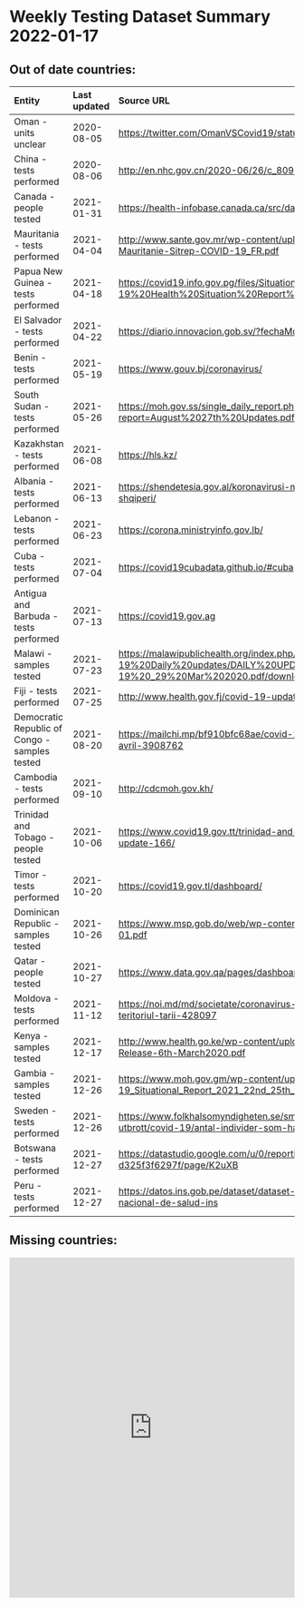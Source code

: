 # Weekly Testing Dataset Summary 2022-01-17

## Out of date countries:

<table style="width:100%;">
<colgroup>
<col style="width: 22%" />
<col style="width: 6%" />
<col style="width: 67%" />
<col style="width: 3%" />
</colgroup>
<thead>
<tr class="header">
<th style="text-align: left;">Entity</th>
<th style="text-align: left;">Last updated</th>
<th style="text-align: left;">Source URL</th>
<th style="text-align: right;">Counts</th>
</tr>
</thead>
<tbody>
<tr class="odd">
<td style="text-align: left;">Oman - units unclear</td>
<td style="text-align: left;">2020-08-05</td>
<td style="text-align: left;"><a href="https://twitter.com/OmanVSCovid19/status/1268486648616140800" class="uri">https://twitter.com/OmanVSCovid19/status/1268486648616140800</a></td>
<td style="text-align: right;">63</td>
</tr>
<tr class="even">
<td style="text-align: left;">China - tests performed</td>
<td style="text-align: left;">2020-08-06</td>
<td style="text-align: left;"><a href="http://en.nhc.gov.cn/2020-06/26/c_80913.htm" class="uri">http://en.nhc.gov.cn/2020-06/26/c_80913.htm</a></td>
<td style="text-align: right;">44</td>
</tr>
<tr class="odd">
<td style="text-align: left;">Canada - people tested</td>
<td style="text-align: left;">2021-01-31</td>
<td style="text-align: left;"><a href="https://health-infobase.canada.ca/src/data/covidLive/covid19-download.csv" class="uri">https://health-infobase.canada.ca/src/data/covidLive/covid19-download.csv</a></td>
<td style="text-align: right;">327</td>
</tr>
<tr class="even">
<td style="text-align: left;">Mauritania - tests performed</td>
<td style="text-align: left;">2021-04-04</td>
<td style="text-align: left;"><a href="http://www.sante.gov.mr/wp-content/uploads/2020/04/01-04-2020-Mauritanie-Sitrep-COVID-19_FR.pdf" class="uri">http://www.sante.gov.mr/wp-content/uploads/2020/04/01-04-2020-Mauritanie-Sitrep-COVID-19_FR.pdf</a></td>
<td style="text-align: right;">369</td>
</tr>
<tr class="odd">
<td style="text-align: left;">Papua New Guinea - tests performed</td>
<td style="text-align: left;">2021-04-18</td>
<td style="text-align: left;"><a href="https://covid19.info.gov.pg/files/Situation%20Report/20210222_PNG%20COVID-19%20Health%20Situation%20Report%2061.pdf" class="uri">https://covid19.info.gov.pg/files/Situation%20Report/20210222_PNG%20COVID-19%20Health%20Situation%20Report%2061.pdf</a></td>
<td style="text-align: right;">57</td>
</tr>
<tr class="even">
<td style="text-align: left;">El Salvador - tests performed</td>
<td style="text-align: left;">2021-04-22</td>
<td style="text-align: left;"><a href="https://diario.innovacion.gob.sv/?fechaMostrar=05-04-2020" class="uri">https://diario.innovacion.gob.sv/?fechaMostrar=05-04-2020</a></td>
<td style="text-align: right;">383</td>
</tr>
<tr class="odd">
<td style="text-align: left;">Benin - tests performed</td>
<td style="text-align: left;">2021-05-19</td>
<td style="text-align: left;"><a href="https://www.gouv.bj/coronavirus/" class="uri">https://www.gouv.bj/coronavirus/</a></td>
<td style="text-align: right;">1</td>
</tr>
<tr class="even">
<td style="text-align: left;">South Sudan - tests performed</td>
<td style="text-align: left;">2021-05-26</td>
<td style="text-align: left;"><a href="https://moh.gov.ss/single_daily_report.php?report=August%2027th%20Updates.pdf" class="uri">https://moh.gov.ss/single_daily_report.php?report=August%2027th%20Updates.pdf</a></td>
<td style="text-align: right;">273</td>
</tr>
<tr class="odd">
<td style="text-align: left;">Kazakhstan - tests performed</td>
<td style="text-align: left;">2021-06-08</td>
<td style="text-align: left;"><a href="https://hls.kz/" class="uri">https://hls.kz/</a></td>
<td style="text-align: right;">453</td>
</tr>
<tr class="even">
<td style="text-align: left;">Albania - tests performed</td>
<td style="text-align: left;">2021-06-13</td>
<td style="text-align: left;"><a href="https://shendetesia.gov.al/koronavirusi-mshms-asnje-rast-i-konfirmuar-ne-shqiperi/" class="uri">https://shendetesia.gov.al/koronavirusi-mshms-asnje-rast-i-konfirmuar-ne-shqiperi/</a></td>
<td style="text-align: right;">475</td>
</tr>
<tr class="odd">
<td style="text-align: left;">Lebanon - tests performed</td>
<td style="text-align: left;">2021-06-23</td>
<td style="text-align: left;"><a href="https://corona.ministryinfo.gov.lb/" class="uri">https://corona.ministryinfo.gov.lb/</a></td>
<td style="text-align: right;">48</td>
</tr>
<tr class="even">
<td style="text-align: left;">Cuba - tests performed</td>
<td style="text-align: left;">2021-07-04</td>
<td style="text-align: left;"><a href="https://covid19cubadata.github.io/#cuba" class="uri">https://covid19cubadata.github.io/#cuba</a></td>
<td style="text-align: right;">470</td>
</tr>
<tr class="odd">
<td style="text-align: left;">Antigua and Barbuda - tests performed</td>
<td style="text-align: left;">2021-07-13</td>
<td style="text-align: left;"><a href="https://covid19.gov.ag" class="uri">https://covid19.gov.ag</a></td>
<td style="text-align: right;">1</td>
</tr>
<tr class="even">
<td style="text-align: left;">Malawi - samples tested</td>
<td style="text-align: left;">2021-07-23</td>
<td style="text-align: left;"><a href="https://malawipublichealth.org/index.php/resources/COVID-19%20Daily%20updates/DAILY%20UPDATE%20COVID-19%20_29%20Mar%202020.pdf/download" class="uri">https://malawipublichealth.org/index.php/resources/COVID-19%20Daily%20updates/DAILY%20UPDATE%20COVID-19%20_29%20Mar%202020.pdf/download</a></td>
<td style="text-align: right;">482</td>
</tr>
<tr class="odd">
<td style="text-align: left;">Fiji - tests performed</td>
<td style="text-align: left;">2021-07-25</td>
<td style="text-align: left;"><a href="http://www.health.gov.fj/covid-19-updates/" class="uri">http://www.health.gov.fj/covid-19-updates/</a></td>
<td style="text-align: right;">543</td>
</tr>
<tr class="even">
<td style="text-align: left;">Democratic Republic of Congo - samples tested</td>
<td style="text-align: left;">2021-08-20</td>
<td style="text-align: left;"><a href="https://mailchi.mp/bf910bfc68ae/covid-19-bulletin-n-16-mercredi-le-08-avril-3908762" class="uri">https://mailchi.mp/bf910bfc68ae/covid-19-bulletin-n-16-mercredi-le-08-avril-3908762</a></td>
<td style="text-align: right;">500</td>
</tr>
<tr class="odd">
<td style="text-align: left;">Cambodia - tests performed</td>
<td style="text-align: left;">2021-09-10</td>
<td style="text-align: left;"><a href="http://cdcmoh.gov.kh/" class="uri">http://cdcmoh.gov.kh/</a></td>
<td style="text-align: right;">115</td>
</tr>
<tr class="even">
<td style="text-align: left;">Trinidad and Tobago - people tested</td>
<td style="text-align: left;">2021-10-06</td>
<td style="text-align: left;"><a href="https://www.covid19.gov.tt/trinidad-and-tobago-covid-19-novel-coronavirus-update-166/" class="uri">https://www.covid19.gov.tt/trinidad-and-tobago-covid-19-novel-coronavirus-update-166/</a></td>
<td style="text-align: right;">520</td>
</tr>
<tr class="odd">
<td style="text-align: left;">Timor - tests performed</td>
<td style="text-align: left;">2021-10-20</td>
<td style="text-align: left;"><a href="https://covid19.gov.tl/dashboard/" class="uri">https://covid19.gov.tl/dashboard/</a></td>
<td style="text-align: right;">100</td>
</tr>
<tr class="even">
<td style="text-align: left;">Dominican Republic - samples tested</td>
<td style="text-align: left;">2021-10-26</td>
<td style="text-align: left;"><a href="https://www.msp.gob.do/web/wp-content/uploads/2020/04/Boletin-Especial-01.pdf" class="uri">https://www.msp.gob.do/web/wp-content/uploads/2020/04/Boletin-Especial-01.pdf</a></td>
<td style="text-align: right;">588</td>
</tr>
<tr class="odd">
<td style="text-align: left;">Qatar - people tested</td>
<td style="text-align: left;">2021-10-27</td>
<td style="text-align: left;"><a href="https://www.data.gov.qa/pages/dashboard-covid-19-cases-in-qatar/" class="uri">https://www.data.gov.qa/pages/dashboard-covid-19-cases-in-qatar/</a></td>
<td style="text-align: right;">595</td>
</tr>
<tr class="even">
<td style="text-align: left;">Moldova - tests performed</td>
<td style="text-align: left;">2021-11-12</td>
<td style="text-align: left;"><a href="https://noi.md/md/societate/coronavirus-in-moldova-statistica-infectarilor-pe-teritoriul-tarii-428097" class="uri">https://noi.md/md/societate/coronavirus-in-moldova-statistica-infectarilor-pe-teritoriul-tarii-428097</a></td>
<td style="text-align: right;">180</td>
</tr>
<tr class="odd">
<td style="text-align: left;">Kenya - samples tested</td>
<td style="text-align: left;">2021-12-17</td>
<td style="text-align: left;"><a href="http://www.health.go.ke/wp-content/uploads/2020/03/COVID-19-Press-Release-6th-March2020.pdf" class="uri">http://www.health.go.ke/wp-content/uploads/2020/03/COVID-19-Press-Release-6th-March2020.pdf</a></td>
<td style="text-align: right;">652</td>
</tr>
<tr class="even">
<td style="text-align: left;">Gambia - samples tested</td>
<td style="text-align: left;">2021-12-26</td>
<td style="text-align: left;"><a href="https://www.moh.gov.gm/wp-content/uploads/2021/07/GMB_COVID-19_Situational_Report_2021_22nd_25th_July_No_346docx-1.pdf" class="uri">https://www.moh.gov.gm/wp-content/uploads/2021/07/GMB_COVID-19_Situational_Report_2021_22nd_25th_July_No_346docx-1.pdf</a></td>
<td style="text-align: right;">155</td>
</tr>
<tr class="odd">
<td style="text-align: left;">Sweden - tests performed</td>
<td style="text-align: left;">2021-12-26</td>
<td style="text-align: left;"><a href="https://www.folkhalsomyndigheten.se/smittskydd-beredskap/utbrott/aktuella-utbrott/covid-19/antal-individer-som-har-testats-for-covid-19/" class="uri">https://www.folkhalsomyndigheten.se/smittskydd-beredskap/utbrott/aktuella-utbrott/covid-19/antal-individer-som-har-testats-for-covid-19/</a></td>
<td style="text-align: right;">532</td>
</tr>
<tr class="even">
<td style="text-align: left;">Botswana - tests performed</td>
<td style="text-align: left;">2021-12-27</td>
<td style="text-align: left;"><a href="https://datastudio.google.com/u/0/reporting/46b5a8f8-1271-498b-bdd2-d325f3f6297f/page/K2uXB" class="uri">https://datastudio.google.com/u/0/reporting/46b5a8f8-1271-498b-bdd2-d325f3f6297f/page/K2uXB</a></td>
<td style="text-align: right;">634</td>
</tr>
<tr class="odd">
<td style="text-align: left;">Peru - tests performed</td>
<td style="text-align: left;">2021-12-27</td>
<td style="text-align: left;"><a href="https://datos.ins.gob.pe/dataset/dataset-de-pruebas-moleculares-del-instituto-nacional-de-salud-ins" class="uri">https://datos.ins.gob.pe/dataset/dataset-de-pruebas-moleculares-del-instituto-nacional-de-salud-ins</a></td>
<td style="text-align: right;">727</td>
</tr>
</tbody>
</table>

## Missing countries:

<iframe src="https://ourworldindata.org/grapher/countries-included-in-the-covid-19-testing-dataset" loading="lazy" style="width: 100%; height: 600px; border: 0px none;">
</iframe>
